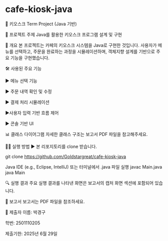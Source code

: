 # cafe-kiosk-java
🍔 키오스크 Term Project (Java 기반)

📌 프로젝트 주제
Java를 활용한 키오스크 프로그램 설계 및 구현

🧾 개요
본 프로젝트는 카페의 키오스크 시스템을 Java로 구현한 것입니다. 사용자가 메뉴를 선택하고, 주문을 완료하는 과정을 시뮬레이션하며, 객체지향 설계를 기반으로 주요 기능을 구현했습니다.

🛠 사용된 주요 기능

▶ 메뉴 선택 기능

▶ 주문 내역 확인 및 수정

▶ 결제 처리 시뮬레이션

▶사용자 입력 기반 흐름 제어

▶ 콘솔 기반 UI

📊 클래스 다이어그램
자세한 클래스 구조는 보고서 PDF 파일을 참고해주세요.

🧑‍💻 실행 방법
▶ 본 리포지토리를 clone 받습니다.

git clone https://github.com/Goldstargreat/cafe-kiosk-java

Java IDE (e.g., Eclipse, IntelliJ) 또는 터미널에서 .java 파일 실행
javac Main.java
java Main

🔍 실행 결과
주요 실행 결과를 나타낸 화면은 보고서의 캡처 화면 섹션에 포함되어 있습니다.

📂 보고서
보고서는 PDF 파일을 참조하세요.

📎 제출자
이름: 박경구

학번: 2501110205

제출기한: 2025년 6월 29일

